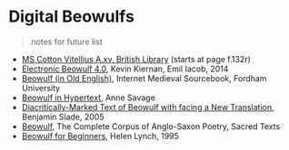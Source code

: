 # Digital Beowulfs 

> notes for future list

- [MS Cotton Vitellius A.xv, British Library](http://www.bl.uk/manuscripts/Viewer.aspx?ref=cotton_ms_vitellius_a_xv_f094r) (starts at page f.132r)
- [Electronic Beowulf 4.0](https://ebeowulf.uky.edu/), Kevin Kiernan, Emil Iacob, 2014
- [Beowulf (in Old English)](https://sourcebooks.fordham.edu/basis/beowulf-oe.asp), Internet Medieval Sourcebook, Fordham University
- [Beowulf in Hypertext](https://www.humanities.mcmaster.ca/~beowulf/), Anne Savage
- [Diacritically-Marked Text of Beowulf with facing a New Translation](https://heorot.dk/beo-intro-rede.html), Benjamin Slade, 2005
- [Beowulf](https://www.sacred-texts.com/neu/asbeo.htm), The Complete Corpus of Anglo-Saxon Poetry, Sacred Texts
- [Beowulf for Beginners](https://www.abdn.ac.uk/sll/disciplines/english/beowulf/contents.htm), Helen Lynch, 1995
